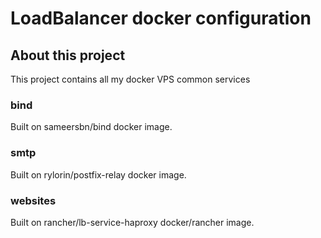 # LoadBalancer docker configuration

## About this project

This project contains all my docker VPS common services

### bind

Built on sameersbn/bind docker image.

### smtp

Built on rylorin/postfix-relay docker image.

### websites

Built on rancher/lb-service-haproxy docker/rancher image.